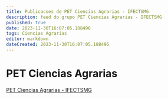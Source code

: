 ```yaml
---
title: Publicacoes de PET Ciencias Agrarias - IFECTSMG
description: feed do grupo PET Ciencias Agrarias - IFECTSMG
published: true
date: 2023-11-30T16:07:05.188496
tags: Ciencias Agrarias
editor: markdown
dateCreated: 2023-11-30T16:07:05.188496
---
```


# PET Ciencias Agrarias
[PET Ciencias Agrarias - IFECTSMG](/grupo/168PETCienciasAgrariasIFECTSMG.md)